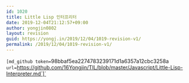 ```yaml
---
id: 1020
title: Little Lisp 인터프리터
date: 2019-12-04T21:12:57+09:00
author: yongjin0802
layout: revision
guid: https://yongj.in/2019/12/04/1019-revision-v1/
permalink: /2019/12/04/1019-revision-v1/
---
```

`[md_github token=`98bbaf5ea2274783239171d1a6357a12cbc3258a `url=`https://github.com/16Yongjin/TIL/blob/master/Javascript/Little-Lisp-Interpreter.md`]`